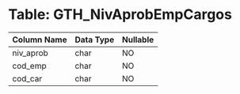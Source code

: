 # Table: GTH_NivAprobEmpCargos

| Column Name | Data Type | Nullable |
|-------------|-----------|----------|
| niv_aprob | char | NO |
| cod_emp | char | NO |
| cod_car | char | NO |

